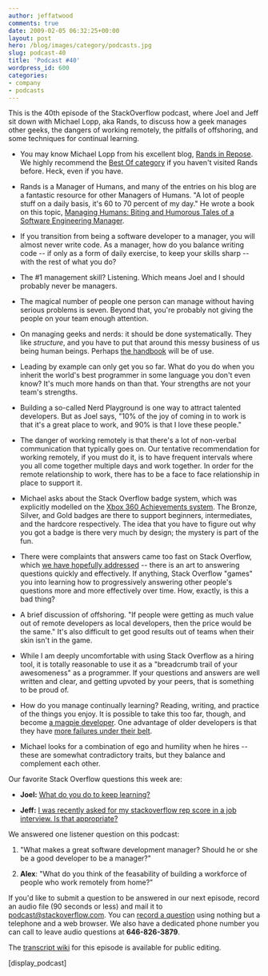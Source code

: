 ```yaml
---
author: jeffatwood
comments: true
date: 2009-02-05 06:32:25+00:00
layout: post
hero: /blog/images/category/podcasts.jpg
slug: podcast-40
title: 'Podcast #40'
wordpress_id: 600
categories:
- company
- podcasts
---
```


This is the 40th episode of the StackOverflow podcast, where
Joel and Jeff sit down with Michael Lopp, aka Rands, to discuss how a geek manages other geeks, the dangers of working remotely, the pitfalls of offshoring, and some techniques for continual learning.






  * You may know Michael Lopp from his excellent blog, [Rands in Repose](http://www.randsinrepose.com/). We highly recommend the [Best Of category](http://www.randsinrepose.com/archives/cat_best_of.html) if you haven't visited Rands before. Heck, even if you have.  



  * Rands is a Manager of Humans, and many of the entries on his blog are a fantastic resource for other Managers of Humans. "A lot of people stuff on a daily basis, it's 60 to 70 percent of my day." He wrote a book on this topic, [Managing Humans: Biting and Humorous Tales of a Software Engineering Manager](http://www.amazon.com/dp/159059844X/?tag=codinghorror-20).


  * If you transition from being a software developer to a manager, you will almost never write code. As a manager, how do you balance writing code -- if only as a form of daily exercise, to keep your skills sharp -- with the rest of what you do?  



  * The #1 management skill? Listening. Which means Joel and I should probably never be managers.


  * The magical number of people one person can manage without having serious problems is seven. Beyond that, you're probably not giving the people on your team enough attention.


  * On managing geeks and nerds: it should be done systematically. They like _structure_, and you have to put that around this messy business of us being human beings. Perhaps [the handbook](http://www.randsinrepose.com/archives/2007/11/11/the_nerd_handbook.html) will be of use.


  * Leading by example can only get you so far. What do you do when you inherit the world's best programmer in some language you don't even know? It's much more hands on than that. Your strengths are not your team's strengths.


  * Building a so-called Nerd Playground is one way to attract talented developers. But as Joel says, "10% of the joy of coming in to work is that it's a great place to work, and 90% is that I love these people."


  * The danger of working remotely is that there's a lot of non-verbal communication that typically goes on. Our tentative recommendation for working remotely, if you must do it, is to have frequent intervals where you all come together multiple days and work together. In order for the remote relationship to work, there has to be a face to face relationship in place to support it.


  * Michael asks about the Stack Overflow badge system, which was explicitly modelled on the [Xbox 360 Achievements system](http://xbox.gamespy.com/articles/680/680891p1.html). The Bronze, Silver, and Gold badges are there to support beginners, intermediates, and the hardcore respectively. The idea that you have to figure out why you got a badge is there very much by design; the mystery is part of the fun.


  * There were complaints that answers came too fast on Stack Overflow, which [we have hopefully addressed](http://blog.stackoverflow.com/2008/10/solving-the-fastest-gun-in-the-west-problem/) -- there is an art to answering questions quickly and effectively. If anything, Stack Overflow "games" you into learning how to progressively answering other people's questions more and more effectively over time. How, exactly, is this a bad thing?


  * A brief discussion of offshoring. "If people were getting as much value out of remote developers as local developers, then the price would be the same." It's also difficult to get good results out of teams when their skin isn't in the game.


  * While I am deeply uncomfortable with using Stack Overflow as a hiring tool, it is totally reasonable to use it as a "breadcrumb trail of your awesomeness" as a programmer. If your questions and answers are well written and clear, and getting upvoted by your peers, that is something to be proud of.


  * How do you manage continually learning? Reading, writing, and practice of the things you enjoy. It is possible to take this too far, though, and become [a magpie developer](http://www.codinghorror.com/blog/archives/000916.html). One advantage of older developers is that they have [more failures under their belt](http://www.codinghorror.com/blog/archives/000576.html).


  * Michael looks for a combination of ego and humility when he hires -- these are somewhat contradictory traits, but they balance and complement each other.




Our favorite Stack Overflow questions this week are:






  * **Joel:** [What do you do to keep learning?](http://stackoverflow.com/questions/201189/what-do-you-do-to-keep-learning)


  * **Jeff:** [I was recently asked for my stackoverflow rep score in a job interview. Is that appropriate?](http://stackoverflow.com/questions/502492/i-was-recently-asked-for-my-stackoverflow-rep-score-in-a-job-interview-is-that-a)




We answered one listener question on this podcast:






  1. "What makes a great software development manager? Should he or she be a good developer to be a manager?"


  2. **Alex**: "What do you think of the feasability of building a workforce of people who work remotely from home?"  






If you'd like to submit a question to be answered in our next episode, record an audio file (90 seconds or less) and mail it to [podcast@stackoverflow.com](mailto:podcast@stackoverflow.com). You can [record a question](http://blog.stackoverflow.com/index.php/2008/05/recording-podcast-questions-using-your-telephone/) using nothing but a telephone and a web browser. We also have a dedicated phone number you can call to leave audio questions at **646-826-3879**.






The [transcript wiki](https://stackoverflow.fogbugz.com/default.asp?W29028) for this episode is available for public editing.






[display_podcast]

